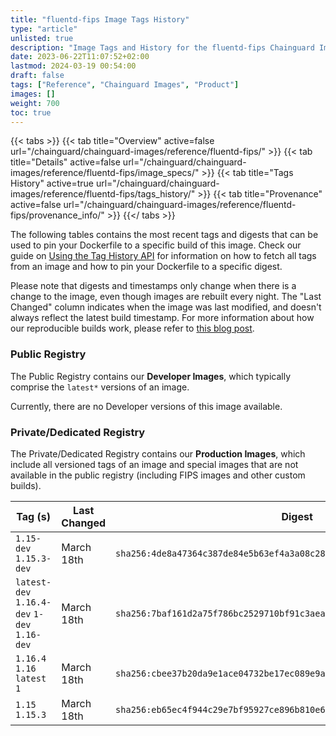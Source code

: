 ```yaml
---
title: "fluentd-fips Image Tags History"
type: "article"
unlisted: true
description: "Image Tags and History for the fluentd-fips Chainguard Image"
date: 2023-06-22T11:07:52+02:00
lastmod: 2024-03-19 00:54:00
draft: false
tags: ["Reference", "Chainguard Images", "Product"]
images: []
weight: 700
toc: true
---
```


{{< tabs >}}
{{< tab title="Overview" active=false url="/chainguard/chainguard-images/reference/fluentd-fips/" >}}
{{< tab title="Details" active=false url="/chainguard/chainguard-images/reference/fluentd-fips/image_specs/" >}}
{{< tab title="Tags History" active=true url="/chainguard/chainguard-images/reference/fluentd-fips/tags_history/" >}}
{{< tab title="Provenance" active=false url="/chainguard/chainguard-images/reference/fluentd-fips/provenance_info/" >}}
{{</ tabs >}}

The following tables contains the most recent tags and digests that can be used to pin your Dockerfile to a specific build of this image. Check our guide on [Using the Tag History API](/chainguard/chainguard-images/using-the-tag-history-api/) for information on how to fetch all tags from an image and how to pin your Dockerfile to a specific digest.

Please note that digests and timestamps only change when there is a change to the image, even though images are rebuilt every night. The "Last Changed" column indicates when the image was last modified, and doesn't always reflect the latest build timestamp. For more information about how our reproducible builds work, please refer to [this blog post](https://www.chainguard.dev/unchained/reproducing-chainguards-reproducible-image-builds).

### Public Registry
The Public Registry contains our **Developer Images**, which typically comprise the `latest*` versions of an image.

Currently, there are no Developer versions of this image available.

### Private/Dedicated Registry
The Private/Dedicated Registry contains our **Production Images**, which include all versioned tags of an image and special images that are not available in the public registry (including FIPS images and other custom builds).

| Tag (s)                                       | Last Changed | Digest                                                                    |
|-----------------------------------------------|--------------|---------------------------------------------------------------------------|
|  `1.15-dev` `1.15.3-dev`                      | March 18th   | `sha256:4de8a47364c387de84e5b63ef4a3a08c2812085d1356e10079398c6dee8dadc5` |
|  `latest-dev` `1.16.4-dev` `1-dev` `1.16-dev` | March 18th   | `sha256:7baf161d2a75f786bc2529710bf91c3aeaf04eb75a6b70f4abc6f414893a78bb` |
|  `1.16.4` `1.16` `latest` `1`                 | March 18th   | `sha256:cbee37b20da9e1ace04732be17ec089e9a469435d41d1cf6f9f2f2ce7b0361c3` |
|  `1.15` `1.15.3`                              | March 18th   | `sha256:eb65ec4f944c29e7bf95927ce896b810e6c2873761eee082d60d2355cc9122c3` |

